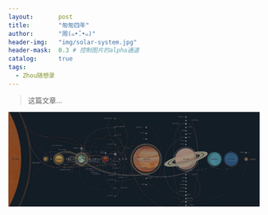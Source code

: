 ```yaml
---
layout:       post
title:        "匆匆四年"
author:       "周(๑•̌.•๑)"
header-img:   "img/solar-system.jpg"
header-mask:  0.3 # 控制图片的alpha通道
catalog:      true
tags:
  - Zhou随想录
---
```


> 这篇文章...

![](/img/solar-system.jpg)
